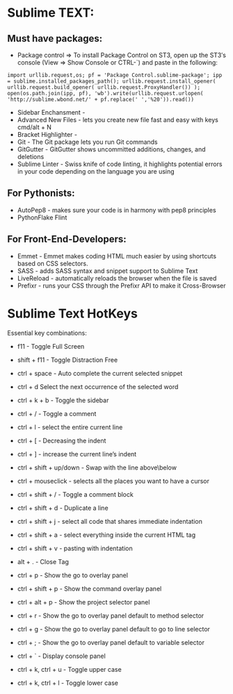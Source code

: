 # Sublime TEXT:

## Must have packages:

* Package control =>  To install Package Control on ST3, open up the ST3′s console (View => Show Console or CTRL-`) and paste in the following:

```
import urllib.request,os; pf = 'Package Control.sublime-package'; ipp = sublime.installed_packages_path(); urllib.request.install_opener( urllib.request.build_opener( urllib.request.ProxyHandler()) ); open(os.path.join(ipp, pf), 'wb').write(urllib.request.urlopen( 'http://sublime.wbond.net/' + pf.replace(' ','%20')).read())
```

* Sidebar Enchansment -
* Advanced New Files - lets you create new file fast and easy with keys cmd/alt + N
* Bracket Highlighter -
* Git - The Git package lets you run Git commands
* GitGutter - GitGutter shows uncommitted additions, changes, and deletions
* Sublime Linter - Swiss knife of code linting, it highlights potential errors in your code depending on the language you are using

## For Pythonists:
* AutoPep8 - makes sure your code is in harmony with pep8 principles
* PythonFlake Flint

## For Front-End-Developers:
* Emmet - Emmet makes coding HTML much easier by using shortcuts based on CSS selectors.
* SASS - adds SASS syntax and snippet support to Sublime Text
* LiveReload - automatically reloads the browser when the file is saved
* Prefixr - runs your CSS through the Prefixr API to make it Cross-Browser


# Sublime Text HotKeys

Essential key combinations:

* f11 - Toggle Full Screen
* shift + f11 - Toggle Distraction Free

* ctrl + space - Auto complete the current selected snippet
* ctrl + d Select the next occurrence of the selected word
* ctrl + k + b - Toggle the sidebar
* ctrl + / - Toggle a comment
* ctrl + l - select the entire current line
* ctrl + [ - Decreasing the indent
* ctrl + ] - increase the current line’s indent
* ctrl + shift + up/down - Swap with the line above\below
* ctrl + mouseclick - selects all the places you want to have a cursor
* ctrl + shift + / - Toggle a comment block
* ctrl + shift + d - Duplicate a line
* ctrl + shift + j - select all code that shares immediate indentation
* ctrl + shift + a -  select everything inside the current HTML tag
* ctrl + shift + v -  pasting with indentation

* alt + . - Close Tag
* ctrl + p - Show the go to overlay panel
* ctrl + shift + p - Show the command overlay panel
* ctrl + alt + p - Show the project selector panel
* ctrl + r - Show the go to overlay panel default to method selector
* ctrl + g - Show the go to overlay panel default to go to line selector
* ctrl + ; - Show the go to overlay panel default to variable selector
* ctrl + ` - Display console panel
* ctrl + k, ctrl + u - Toggle upper case
* ctrl + k, ctrl + l - Toggle lower case
